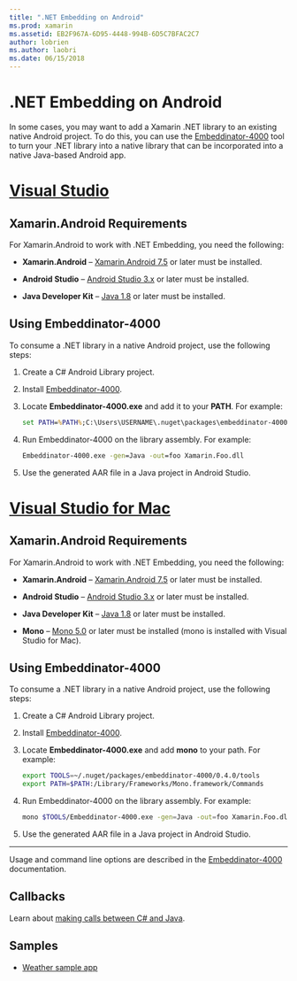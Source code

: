 ```yaml
---
title: ".NET Embedding on Android"
ms.prod: xamarin
ms.assetid: EB2F967A-6D95-4448-994B-6D5C7BFAC2C7
author: lobrien
ms.author: laobri
ms.date: 06/15/2018
---
```


# .NET Embedding on Android

In some cases, you may want to add a Xamarin .NET library to an
existing native Android project. To do this, you can use the
[Embeddinator-4000](https://www.nuget.org/packages/Embeddinator-4000/)
tool to turn your .NET library into a native library that can be
incorporated into a native Java-based Android app.

# [Visual Studio](#tab/windows)

## Xamarin.Android Requirements

For Xamarin.Android to work with .NET Embedding, you need the following:

- **Xamarin.Android** &ndash;
    [Xamarin.Android 7.5](https://visualstudio.microsoft.com/xamarin/)
    or later must be installed.

- **Android Studio** &ndash;
    [Android Studio 3.x](https://developer.android.com/studio/) or
    later must be installed.

- **Java Developer Kit** &ndash;
    [Java 1.8](https://www.oracle.com/technetwork/java/javase/downloads/jdk8-downloads-2133151.html)
    or later must be installed.


## Using Embeddinator-4000

To consume a .NET library in a native Android project, use the
following steps:

1. Create a C# Android Library project.

2. Install [Embeddinator-4000](https://www.nuget.org/packages/Embeddinator-4000/).

3. Locate **Embeddinator-4000.exe** and add it to your **PATH**. For example:

    ```cmd
    set PATH=%PATH%;C:\Users\USERNAME\.nuget\packages\embeddinator-4000\0.4.0\tools
    ```

4. Run Embeddinator-4000 on the library assembly. For example:

    ```cmd
    Embeddinator-4000.exe -gen=Java -out=foo Xamarin.Foo.dll
    ```

5. Use the generated AAR file in a Java project in Android Studio.


# [Visual Studio for Mac](#tab/macos)

## Xamarin.Android Requirements

For Xamarin.Android to work with .NET Embedding, you need the following:

- **Xamarin.Android** &ndash;
    [Xamarin.Android 7.5](https://visualstudio.microsoft.com/xamarin/)
    or later must be installed.

- **Android Studio** &ndash;
    [Android Studio 3.x](https://developer.android.com/studio/) or
    later must be installed.

- **Java Developer Kit** &ndash;
    [Java 1.8](https://www.oracle.com/technetwork/java/javase/downloads/jdk8-downloads-2133151.html)
    or later must be installed.

- **Mono** &ndash;
    [Mono 5.0](https://www.mono-project.com/download/) or later must be
    installed (mono is installed with Visual Studio for Mac).


## Using Embeddinator-4000

To consume a .NET library in a native Android project, use the following steps:

1. Create a C# Android Library project.

2. Install [Embeddinator-4000](https://www.nuget.org/packages/Embeddinator-4000/).

3. Locate **Embeddinator-4000.exe** and add **mono** to your path. For example:

    ```bash
    export TOOLS=~/.nuget/packages/embeddinator-4000/0.4.0/tools
    export PATH=$PATH:/Library/Frameworks/Mono.framework/Commands
    ```

4. Run Embeddinator-4000 on the library assembly. For example:

    ```bash
    mono $TOOLS/Embeddinator-4000.exe -gen=Java -out=foo Xamarin.Foo.dll
    ```

5. Use the generated AAR file in a Java project in Android Studio.

-----

Usage and command line options are described in the
[Embeddinator-4000](https://github.com/mono/Embeddinator-4000/blob/master/Usage.md#java--c)
documentation.


## Callbacks

Learn about [making calls between C# and Java](callbacks.md).

## Samples

* [Weather sample app](https://github.com/jamesmontemagno/embeddinator-weather)
